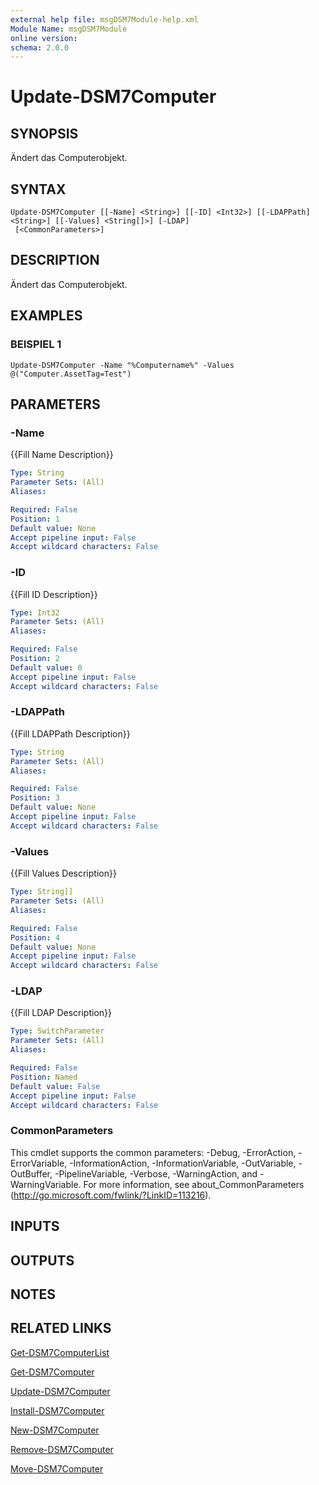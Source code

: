 ```yaml
---
external help file: msgDSM7Module-help.xml
Module Name: msgDSM7Module
online version:
schema: 2.0.0
---
```


# Update-DSM7Computer

## SYNOPSIS
Ändert das Computerobjekt.

## SYNTAX

```
Update-DSM7Computer [[-Name] <String>] [[-ID] <Int32>] [[-LDAPPath] <String>] [[-Values] <String[]>] [-LDAP]
 [<CommonParameters>]
```

## DESCRIPTION
Ändert das Computerobjekt.

## EXAMPLES

### BEISPIEL 1
```
Update-DSM7Computer -Name "%Computername%" -Values @("Computer.AssetTag=Test")
```

## PARAMETERS

### -Name
{{Fill Name Description}}

```yaml
Type: String
Parameter Sets: (All)
Aliases:

Required: False
Position: 1
Default value: None
Accept pipeline input: False
Accept wildcard characters: False
```

### -ID
{{Fill ID Description}}

```yaml
Type: Int32
Parameter Sets: (All)
Aliases:

Required: False
Position: 2
Default value: 0
Accept pipeline input: False
Accept wildcard characters: False
```

### -LDAPPath
{{Fill LDAPPath Description}}

```yaml
Type: String
Parameter Sets: (All)
Aliases:

Required: False
Position: 3
Default value: None
Accept pipeline input: False
Accept wildcard characters: False
```

### -Values
{{Fill Values Description}}

```yaml
Type: String[]
Parameter Sets: (All)
Aliases:

Required: False
Position: 4
Default value: None
Accept pipeline input: False
Accept wildcard characters: False
```

### -LDAP
{{Fill LDAP Description}}

```yaml
Type: SwitchParameter
Parameter Sets: (All)
Aliases:

Required: False
Position: Named
Default value: False
Accept pipeline input: False
Accept wildcard characters: False
```

### CommonParameters
This cmdlet supports the common parameters: -Debug, -ErrorAction, -ErrorVariable, -InformationAction, -InformationVariable, -OutVariable, -OutBuffer, -PipelineVariable, -Verbose, -WarningAction, and -WarningVariable. For more information, see about_CommonParameters (http://go.microsoft.com/fwlink/?LinkID=113216).

## INPUTS

## OUTPUTS

## NOTES

## RELATED LINKS

[Get-DSM7ComputerList]()

[Get-DSM7Computer]()

[Update-DSM7Computer]()

[Install-DSM7Computer]()

[New-DSM7Computer]()

[Remove-DSM7Computer]()

[Move-DSM7Computer]()

